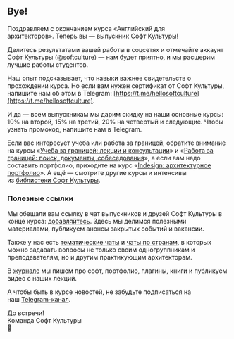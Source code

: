 ## Bye!

Поздравляем с окончанием курса «Английский для архитекторов». Теперь вы — выпускник Софт Культуры!

Делитесь результатами вашей работы в соцсетях и отмечайте аккаунт Софт Культуры (@softculture) — нам будет приятно, и мы расшерим лучшие работы студентов.

Наш опыт подсказывает, что навыки важнее свидетельств о прохождении курса. Но если вам нужен сертификат от Софт Культуры, напишите нам об этом в Telegram: [https://t.me/hellosoftculture](https://t.me/hellosoftculture).

И да — всем выпускникам мы дарим скидку на наши основные курсы: 10% на второй, 15% на третий, 20% на четвертый и следующие. Чтобы узнать промокод, напишите нам в Telegram.

Если вас интересует учеба или работа за границей, обратите внимание на курсы «[Учеба за границей: лекции и консультации](https://softculture.cc/courses/architects/study-abroad)» и «[Работа за границей: поиск, документы, собеседования](https://softculture.cc/courses/architects/work-abroad)», а если вам надо составить портфолио, приходите на курс «[Indesign: архитектурное портфолио](https://softculture.cc/courses/architects/indesign)». А ещё — смотрите другие курсы и интенсивы из [библиотеки Софт Культуры](https://softculture.cc/library).

### Полезные ссылки

Мы обещали вам ссылку в чат выпускников и друзей Софт Культуры в конце курса: [добавляйтесь](https://t.me/+V-vYoA2OPRg4tPsm). Здесь мы делимся полезными материалами, публикуем анонсы закрытых событий и вакансии.

Также у нас есть [тематические чаты](https://t.me/softculture/3474) и [чаты по странам](https://t.me/softculture/4301), в которых можно задавать вопросы не только своим одногруппникам и преподавателям, но и другим практикующим архитекторам.

В [журнале](https://softculture.cc/blog/) мы пишем про софт, портфолио, плагины, книги и публикуем видео с наших лекций.

А чтобы быть в курсе новостей, не забудьте подписаться на наш [Telegram-канал](https://t.me/softculture).

До встречи!  
Команда Софт Культуры  
🖤
